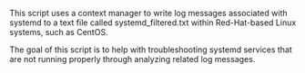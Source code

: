 This script uses a context manager to write log messages associated with systemd to a text file called systemd_filtered.txt within Red-Hat-based Linux systems, such as CentOS. 

The goal of this script is to help with troubleshooting systemd services that are not running properly through analyzing related log messages.   